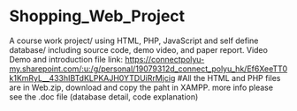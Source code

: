 # Shopping_Web_Project
A course work project/ using HTML, PHP, JavaScript and self define database/ including source code, demo video, and paper report. 
Video Demo and introduction file link: https://connectpolyu-my.sharepoint.com/:u:/g/personal/19079312d_connect_polyu_hk/Ef6XeeTT0k1KmRyL__433hIBTdKLPKAJH0YTDUiRrMjcig
#All the HTML and PHP files are in Web.zip, download and copy the paht in XAMPP. 
more info please see the .doc file (database detail, code explanation)
